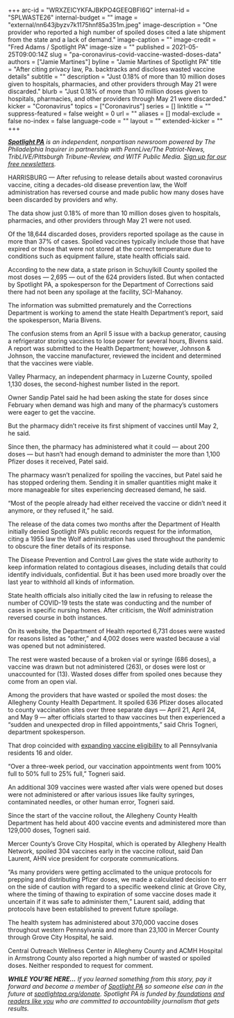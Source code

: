 +++
arc-id = "WRXZEICYKFAJBKPO4GEEQBFI6Q"
internal-id = "SPLWASTE26"
internal-budget = ""
image = "external/nn643jbyzv7k1175hnf85a351m.jpeg"
image-description = "One provider who reported a high number of spoiled doses cited a late shipment from the state and a lack of demand."
image-caption = ""
image-credit = "Fred Adams / Spotlight PA"
image-size = ""
published = 2021-05-25T09:00:14Z
slug = "pa-coronavirus-covid-vaccine-wasted-doses-data"
authors = ["Jamie Martines"]
byline = "Jamie Martines of Spotlight PA"
title = "After citing privacy law, Pa. backtracks and discloses wasted vaccine details"
subtitle = ""
description = "Just 0.18% of more than 10 million doses given to hospitals, pharmacies, and other providers through May 21 were discarded."
blurb = "Just 0.18% of more than 10 million doses given to hospitals, pharmacies, and other providers through May 21 were discarded."
kicker = "Coronavirus"
topics = ["Coronavirus"]
series = []
linktitle = ""
suppress-featured = false
weight = 0
url = ""
aliases = []
modal-exclude = false
no-index = false
language-code = ""
layout = ""
extended-kicker = ""
+++

<a href="https://www.spotlightpa.org/"><i><b>Spotlight PA</b></i></a><i> is an independent, nonpartisan newsroom powered by The Philadelphia Inquirer in partnership with PennLive/The Patriot-News, TribLIVE/Pittsburgh Tribune-Review, and WITF Public Media. </i><a href="https://www.spotlightpa.org/newsletters"><i>Sign up for our free newsletters</i></a><i>.</i>

HARRISBURG — After refusing to release details about wasted coronavirus vaccine, citing a decades-old disease prevention law, the Wolf administration has reversed course and made public how many doses have been discarded by providers and why.

The data show just 0.18% of more than 10 million doses given to hospitals, pharmacies, and other providers through May 21 were not used.

Of the 18,644 discarded doses, providers reported spoilage as the cause in more than 37% of cases. Spoiled vaccines typically include those that have expired or those that were not stored at the correct temperature due to conditions such as equipment failure, state health officials said.

<script src="https://www.spotlightpa.org/embed.js" async></script><div data-spl-embed-version="1" data-spl-src="https://www.spotlightpa.org/embeds/newsletter/"></div>

According to the new data, a state prison in Schuylkill County spoiled the most doses — 2,695 — out of the 624 providers listed. But when contacted by Spotlight PA, a spokesperson for the Department of Corrections said there had not been any spoilage at the facility, SCI-Mahanoy.

The information was submitted prematurely and the Corrections Department is working to amend the state Health Department’s report, said the spokesperson, Maria Bivens.

The confusion stems from an April 5 issue with a backup generator, causing a refrigerator storing vaccines to lose power for several hours, Bivens said. A report was submitted to the Health Department; however, Johnson &amp; Johnson, the vaccine manufacturer, reviewed the incident and determined that the vaccines were viable.

Valley Pharmacy, an independent pharmacy in Luzerne County, spoiled 1,130 doses, the second-highest number listed in the report.

Owner Sandip Patel said he had been asking the state for doses since February when demand was high and many of the pharmacy’s customers were eager to get the vaccine.

But the pharmacy didn’t receive its first shipment of vaccines until May 2, he said.

Since then, the pharmacy has administered what it could — about 200 doses — but hasn’t had enough demand to administer the more than 1,100 Pfizer doses it received, Patel said.

The pharmacy wasn’t penalized for spoiling the vaccines, but Patel said he has stopped ordering them. Sending it in smaller quantities might make it more manageable for sites experiencing decreased demand, he said.

“Most of the people already had either received the vaccine or didn’t need it anymore, or they refused it,” he said.

The release of the data comes two months after the Department of Health initially denied Spotlight PA’s public records request for the information, citing a 1955 law the Wolf administration has used throughout the pandemic to obscure the finer details of its response.

The Disease Prevention and Control Law gives the state wide authority to keep information related to contagious diseases, including details that could identify individuals, confidential. But it has been used more broadly over the last year to withhold all kinds of information.

State health officials also initially cited the law in refusing to release the number of COVID-19 tests the state was conducting and the number of cases in specific nursing homes. After criticism, the Wolf administration reversed course in both instances.

On its website, the Department of Health reported 6,731 doses were wasted for reasons listed as “other,” and 4,002 doses were wasted because a vial was opened but not administered.

The rest were wasted because of a broken vial or syringe (686 doses), a vaccine was drawn but not administered (263), or doses were lost or unaccounted for (13). Wasted doses differ from spoiled ones because they come from an open vial.

Among the providers that have wasted or spoiled the most doses: the Allegheny County Health Department. It spoiled 636 Pfizer doses allocated to county vaccination sites over three separate days — April 21, April 24, and May 9 — after officials started to thaw vaccines but then experienced a “sudden and unexpected drop in filled appointments,” said Chris Togneri, department spokesperson.

<script src="https://www.spotlightpa.org/embed.js" async></script><div data-spl-embed-version="1" data-spl-src="https://www.spotlightpa.org/embeds/donate/?teaser_text=If%20you%20learned%20something%20from%20this%20report%2C%20pay%20it%20forward%20and%20become%20a%20member%20of%20Spotlight%20PA%20so%20someone%20else%20can%20in%20the%20future."></div>

That drop coincided with <a href="https://www.spotlightpa.org/news/2021/03/pa-coronavirus-covid-vaccine-all-adults-eligible-april-19/" target="_blank">expanding vaccine eligibility</a> to all Pennsylvania residents 16 and older.

“Over a three-week period, our vaccination appointments went from 100% full to 50% full to 25% full,” Togneri said.

An additional 309 vaccines were wasted after vials were opened but doses were not administered or after various issues like faulty syringes, contaminated needles, or other human error, Togneri said.

Since the start of the vaccine rollout, the Allegheny County Health Department has held about 400 vaccine events and administered more than 129,000 doses, Togneri said.

Mercer County’s Grove City Hospital, which is operated by Allegheny Health Network, spoiled 304 vaccines early in the vaccine rollout, said Dan Laurent, AHN vice president for corporate communications. 

“As many providers were getting acclimated to the unique protocols for prepping and distributing Pfizer doses, we made a calculated decision to err on the side of caution with regard to a specific weekend clinic at Grove City, where the timing of thawing to expiration of some vaccine doses made it uncertain if it was safe to administer them,” Laurent said, adding that protocols have been established to prevent future spoilage. 

The health system has administered about 370,000 vaccine doses throughout western Pennsylvania and more than 23,100 in Mercer County through Grove City Hospital, he said.

Central Outreach Wellness Center in Allegheny County and ACMH Hospital in Armstrong County also reported a high number of wasted or spoiled doses. Neither responded to request for comment.

<i><b>WHILE YOU’RE HERE...</b></i><i> If you learned something from this story, pay it forward and become a member of </i><a href="https://www.spotlightpa.org/"><i>Spotlight PA</i></a><i> so someone else can in the future at </i><a href="http://spotlightpa.org/donate"><i>spotlightpa.org/donate</i></a><i>. Spotlight PA is funded by</i><a href="https://www.spotlightpa.org/support"><i> foundations</i></a><i> </i><a href="https://www.spotlightpa.org/support"><i>and readers like you</i></a><i> who are committed to accountability journalism that gets results.</i>
